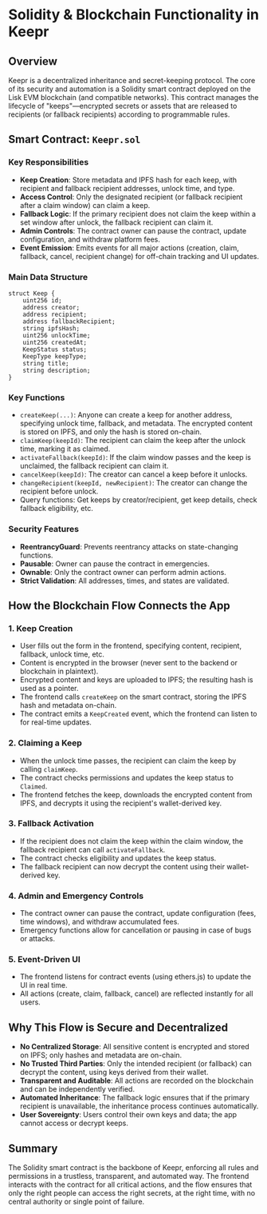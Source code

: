 # Solidity & Blockchain Functionality in Keepr

## Overview
Keepr is a decentralized inheritance and secret-keeping protocol. The core of its security and automation is a Solidity smart contract deployed on the Lisk EVM blockchain (and compatible networks). This contract manages the lifecycle of "keeps"—encrypted secrets or assets that are released to recipients (or fallback recipients) according to programmable rules.

## Smart Contract: `Keepr.sol`

### Key Responsibilities
- **Keep Creation**: Store metadata and IPFS hash for each keep, with recipient and fallback recipient addresses, unlock time, and type.
- **Access Control**: Only the designated recipient (or fallback recipient after a claim window) can claim a keep.
- **Fallback Logic**: If the primary recipient does not claim the keep within a set window after unlock, the fallback recipient can claim it.
- **Admin Controls**: The contract owner can pause the contract, update configuration, and withdraw platform fees.
- **Event Emission**: Emits events for all major actions (creation, claim, fallback, cancel, recipient change) for off-chain tracking and UI updates.

### Main Data Structure
```solidity
struct Keep {
    uint256 id;
    address creator;
    address recipient;
    address fallbackRecipient;
    string ipfsHash;
    uint256 unlockTime;
    uint256 createdAt;
    KeepStatus status;
    KeepType keepType;
    string title;
    string description;
}
```

### Key Functions
- `createKeep(...)`: Anyone can create a keep for another address, specifying unlock time, fallback, and metadata. The encrypted content is stored on IPFS, and only the hash is stored on-chain.
- `claimKeep(keepId)`: The recipient can claim the keep after the unlock time, marking it as claimed.
- `activateFallback(keepId)`: If the claim window passes and the keep is unclaimed, the fallback recipient can claim it.
- `cancelKeep(keepId)`: The creator can cancel a keep before it unlocks.
- `changeRecipient(keepId, newRecipient)`: The creator can change the recipient before unlock.
- Query functions: Get keeps by creator/recipient, get keep details, check fallback eligibility, etc.

### Security Features
- **ReentrancyGuard**: Prevents reentrancy attacks on state-changing functions.
- **Pausable**: Owner can pause the contract in emergencies.
- **Ownable**: Only the contract owner can perform admin actions.
- **Strict Validation**: All addresses, times, and states are validated.

## How the Blockchain Flow Connects the App

### 1. Keep Creation
- User fills out the form in the frontend, specifying content, recipient, fallback, unlock time, etc.
- Content is encrypted in the browser (never sent to the backend or blockchain in plaintext).
- Encrypted content and keys are uploaded to IPFS; the resulting hash is used as a pointer.
- The frontend calls `createKeep` on the smart contract, storing the IPFS hash and metadata on-chain.
- The contract emits a `KeepCreated` event, which the frontend can listen to for real-time updates.

### 2. Claiming a Keep
- When the unlock time passes, the recipient can claim the keep by calling `claimKeep`.
- The contract checks permissions and updates the keep status to `Claimed`.
- The frontend fetches the keep, downloads the encrypted content from IPFS, and decrypts it using the recipient's wallet-derived key.

### 3. Fallback Activation
- If the recipient does not claim the keep within the claim window, the fallback recipient can call `activateFallback`.
- The contract checks eligibility and updates the keep status.
- The fallback recipient can now decrypt the content using their wallet-derived key.

### 4. Admin and Emergency Controls
- The contract owner can pause the contract, update configuration (fees, time windows), and withdraw accumulated fees.
- Emergency functions allow for cancellation or pausing in case of bugs or attacks.

### 5. Event-Driven UI
- The frontend listens for contract events (using ethers.js) to update the UI in real time.
- All actions (create, claim, fallback, cancel) are reflected instantly for all users.

## Why This Flow is Secure and Decentralized
- **No Centralized Storage**: All sensitive content is encrypted and stored on IPFS; only hashes and metadata are on-chain.
- **No Trusted Third Parties**: Only the intended recipient (or fallback) can decrypt the content, using keys derived from their wallet.
- **Transparent and Auditable**: All actions are recorded on the blockchain and can be independently verified.
- **Automated Inheritance**: The fallback logic ensures that if the primary recipient is unavailable, the inheritance process continues automatically.
- **User Sovereignty**: Users control their own keys and data; the app cannot access or decrypt keeps.

## Summary
The Solidity smart contract is the backbone of Keepr, enforcing all rules and permissions in a trustless, transparent, and automated way. The frontend interacts with the contract for all critical actions, and the flow ensures that only the right people can access the right secrets, at the right time, with no central authority or single point of failure.
